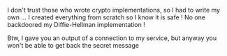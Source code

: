 I don't trust those who wrote crypto implementations, so I had to write my own ...
I created everything from scratch so I know it is safe ! No one backdoored my Diffie-Hellman implementation !

Btw, I gave you an output of a connection to my service, but anyway you won't be able to get back the secret message 
